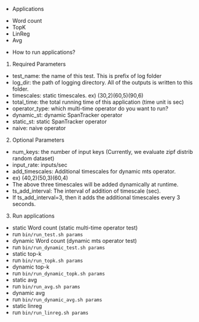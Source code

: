 * Applications
 - Word count
 - TopK
 - LinReg
 - Avg

* How to run applications?

1. Required Parameters
 - test_name: the name of this test. This is prefix of log folder
 - log_dir: the path of logging directory. All of the outputs is written to this folder.
 - timescales: static timescales. ex) (30,2)(60,5)(90,6)
 - total_time: the total running time of this application (time unit is sec)
 - operator_type: which multi-time operator do you want to run?
  - dynamic_st: dynamic SpanTracker operator
  - static_st: static SpanTracker operator
  - naive: naive operator

2. Optional Parameters
 - num_keys: the number of input keys (Currently, we evaluate zipf distrib random dataset)
 - input_rate: inputs/sec
 - add_timescales: Additional timescales for dynamic mts operator.
  - ex) (40,2)(50,3)(60,4)
  - The above three timescales will be added dynamically at runtime.
 - ts_add_interval: The interval of addition of timescale (sec).
  - If ts_add_interval=3, then it adds the additional timescales every 3 seconds.

3. Run applications
 - static Word count (static multi-time operator test)
  - run `bin/run_test.sh params`
 - dynamic Word count (dynamic mts operator test)
  - run `bin/run_dynamic_test.sh params`
 - static top-k
  - run `bin/run_topk.sh params`
 - dynamic top-k
  - run `bin/run_dynamic_topk.sh params`
 - static avg
  - run `bin/run_avg.sh params`
 - dynamic avg
  - run `bin/run_dynamic_avg.sh params`
 - static linreg
  - run `bin/run_linreg.sh params`